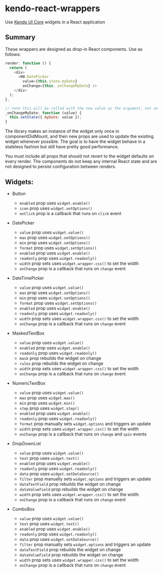 # kendo-react-wrappers
Use [Kendo UI Core](https://github.com/telerik/kendo-ui-core) widgets in a React application

## Summary
These wrappers are designed as drop-in React components. Use as follows:

```js
render: function () {
  return (
    <div>
      <KW.DatePicker
        value={this.state.myDate}
        onChange={this._onChangeMyDate} />
    </div>
  );
},

// note this will be called with the new value as the argument, not an event
_onChangeMyDate: function (value) {
  this.setState({ myDate: value });
}
```

The library makes an instance of the widget only once in componentDidMount, and then new props are used to update the existing widget whenever possible.
The goal is to have the widget behave in a stateless fashion but still have pretty good performance.

You must include all props that should not revert to the widget defaults on every render. The components do not keep any internal React state and are not designed to persist configuration between renders.

## Widgets:

- Button
  - `enabled` prop uses `widget.enable()`
  - `icon` prop uses `widget.setOptions()`
  - `onClick` prop is a callback that runs on `click` event

- DatePicker
  - `value` prop uses `widget.value()`
  - `max` prop uses `widget.setOptions()`
  - `min` prop uses `widget.setOptions()`
  - `format` prop uses `widget.setOptions()`
  - `enabled` prop uses `widget.enable()`
  - `readonly` prop uses `widget.readonly()`
  - `width` prop sets uses `widget.wrapper.css()` to set the width
  - `onChange` prop is a callback that runs on `change` event

- DateTimePicker
  - `value` prop uses `widget.value()`
  - `max` prop uses `widget.setOptions()`
  - `min` prop uses `widget.setOptions()`
  - `format` prop uses `widget.setOptions()`
  - `enabled` prop uses `widget.enable()`
  - `readonly` prop uses `widget.readonly()`
  - `width` prop sets uses `widget.wrapper.css()` to set the width
  - `onChange` prop is a callback that runs on `change` event

- MaskedTextBox
  - `value` prop uses `widget.value()`
  - `enabled` prop uses `widget.enable()`
  - `readonly` prop uses `widget.readonly()`
  - `mask` prop rebuilds the widget on change
  - `rules` prop rebuilds the widget on change
  - `width` prop sets uses `widget.wrapper.css()` to set the width
  - `onChange` prop is a callback that runs on `change` event

- NumericTextBox
  - `value` prop uses `widget.value()`
  - `max` prop uses `widget.max()`
  - `min` prop uses `widget.min()`
  - `step` prop uses `widget.step()`
  - `enabled` prop uses `widget.enable()`
  - `readonly` prop uses `widget.readonly()`
  - `format` prop manually sets `widget.options` and triggers an update
  - `width` prop sets uses `widget.wrapper.css()` to set the width
  - `onChange` prop is a callback that runs on `change` and `spin` events

- DropDownList
  - `value` prop uses `widget.value()`
  - `text` prop uses `widget.text()`
  - `enabled` prop uses `widget.enable()`
  - `readonly` prop uses `widget.readonly()`
  - `data` prop uses `widget.setDataSource()`
  - `filter` prop manually sets `widget.options` and triggers an update
  - `dataTextField` prop rebuilds the widget on change
  - `dataValueField` prop rebuilds the widget on change
  - `width` prop sets uses `widget.wrapper.css()` to set the width
  - `onChange` prop is a callback that runs on `change` event

- ComboBox
  - `value` prop uses `widget.value()`
  - `text` prop uses `widget.text()`
  - `enabled` prop uses `widget.enable()`
  - `readonly` prop uses `widget.readonly()`
  - `data` prop uses `widget.setDataSource()`
  - `filter` prop manually sets `widget.options` and triggers an update
  - `dataTextField` prop rebuilds the widget on change
  - `dataValueField` prop rebuilds the widget on change
  - `width` prop sets uses `widget.wrapper.css()` to set the width
  - `onChange` prop is a callback that runs on `change` event
